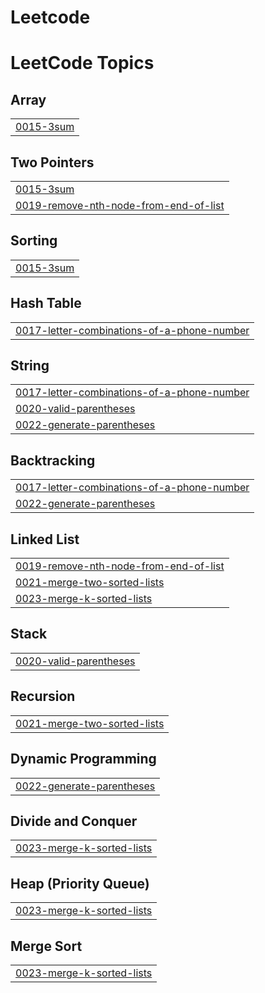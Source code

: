 # Leetcode
<!---LeetCode Topics Start-->
# LeetCode Topics
## Array
|  |
| ------- |
| [0015-3sum](https://github.com/saiaakash1/Leetcode/tree/master/0015-3sum) |
## Two Pointers
|  |
| ------- |
| [0015-3sum](https://github.com/saiaakash1/Leetcode/tree/master/0015-3sum) |
| [0019-remove-nth-node-from-end-of-list](https://github.com/saiaakash1/Leetcode/tree/master/0019-remove-nth-node-from-end-of-list) |
## Sorting
|  |
| ------- |
| [0015-3sum](https://github.com/saiaakash1/Leetcode/tree/master/0015-3sum) |
## Hash Table
|  |
| ------- |
| [0017-letter-combinations-of-a-phone-number](https://github.com/saiaakash1/Leetcode/tree/master/0017-letter-combinations-of-a-phone-number) |
## String
|  |
| ------- |
| [0017-letter-combinations-of-a-phone-number](https://github.com/saiaakash1/Leetcode/tree/master/0017-letter-combinations-of-a-phone-number) |
| [0020-valid-parentheses](https://github.com/saiaakash1/Leetcode/tree/master/0020-valid-parentheses) |
| [0022-generate-parentheses](https://github.com/saiaakash1/Leetcode/tree/master/0022-generate-parentheses) |
## Backtracking
|  |
| ------- |
| [0017-letter-combinations-of-a-phone-number](https://github.com/saiaakash1/Leetcode/tree/master/0017-letter-combinations-of-a-phone-number) |
| [0022-generate-parentheses](https://github.com/saiaakash1/Leetcode/tree/master/0022-generate-parentheses) |
## Linked List
|  |
| ------- |
| [0019-remove-nth-node-from-end-of-list](https://github.com/saiaakash1/Leetcode/tree/master/0019-remove-nth-node-from-end-of-list) |
| [0021-merge-two-sorted-lists](https://github.com/saiaakash1/Leetcode/tree/master/0021-merge-two-sorted-lists) |
| [0023-merge-k-sorted-lists](https://github.com/saiaakash1/Leetcode/tree/master/0023-merge-k-sorted-lists) |
## Stack
|  |
| ------- |
| [0020-valid-parentheses](https://github.com/saiaakash1/Leetcode/tree/master/0020-valid-parentheses) |
## Recursion
|  |
| ------- |
| [0021-merge-two-sorted-lists](https://github.com/saiaakash1/Leetcode/tree/master/0021-merge-two-sorted-lists) |
## Dynamic Programming
|  |
| ------- |
| [0022-generate-parentheses](https://github.com/saiaakash1/Leetcode/tree/master/0022-generate-parentheses) |
## Divide and Conquer
|  |
| ------- |
| [0023-merge-k-sorted-lists](https://github.com/saiaakash1/Leetcode/tree/master/0023-merge-k-sorted-lists) |
## Heap (Priority Queue)
|  |
| ------- |
| [0023-merge-k-sorted-lists](https://github.com/saiaakash1/Leetcode/tree/master/0023-merge-k-sorted-lists) |
## Merge Sort
|  |
| ------- |
| [0023-merge-k-sorted-lists](https://github.com/saiaakash1/Leetcode/tree/master/0023-merge-k-sorted-lists) |
<!---LeetCode Topics End-->